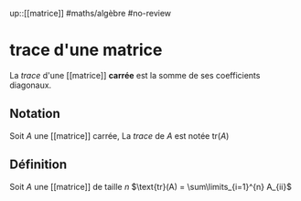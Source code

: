 up::[[matrice]]
#maths/algèbre #no-review 
# trace d'une matrice
La _trace_ d'une [[matrice]] **carrée** est la somme de ses coefficients diagonaux.

## Notation
Soit $A$ une [[matrice]] carrée,
La _trace_ de $A$ est notée $\text{tr}(A)$

## Définition
Soit $A$ une [[matrice]] de taille $n$
$\text{tr}(A) = \sum\limits_{i=1}^{n} A_{ii}$

